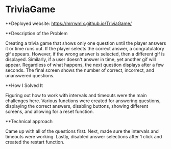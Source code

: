 # TriviaGame

**Deployed website: https://mrrwmix.github.io/TriviaGame/

**Description of the Problem

Creating a trivia game that shows only one question until the player answers it or time runs out. If the player selects the correct answer, a congratulatory gif appears. However, if the wrong answer is selected, then a different gif is displayed. Similarly, if a user doesn't answer in time, yet another gif will appear. Regardless of what happens, the next question displays after a few seconds. The final screen shows the number of correct, incorrect, and unanswered questions. 

**How I Solved It

Figuring out how to work with intervals and timeouts were the main challenges here. Various functions were created for answering questions, displaying the correct answers, disabling buttons, showing different screens, and allowing for a reset function.

**Technical approach

Came up with all of the questions first. Next, made sure the intervals and timeouts were working. Lastly, disabled answer selections after 1 click and created the restart function.
